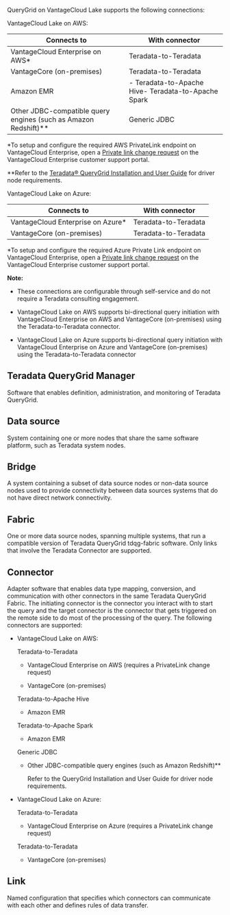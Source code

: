 
QueryGrid on VantageCloud Lake supports the following connections:

VantageCloud Lake on AWS:

|Connects to|With connector|
|-----------|--------------|
|VantageCloud Enterprise on AWS*|Teradata-to-Teradata|
|VantageCore (on-premises)|Teradata-to-Teradata|
|Amazon EMR|-   Teradata-to-Apache Hive-   Teradata-to-Apache Spark|
|Other JDBC-compatible query engines (such as Amazon Redshift)**|Generic JDBC|


*To setup and configure the required AWS PrivateLink endpoint on VantageCloud Enterprise, open a [Private link change request](yml1671157089031.md) on the VantageCloud Enterprise customer support portal.

**Refer to the [Teradata® QueryGrid Installation and User Guide](https://docs.teradata.com/search/documents?query=Teradata+QueryGrid+Installation+and+User+Guide&sort=last_update&virtual-field=title_only&content-lang=) for driver node requirements.

VantageCloud Lake on Azure:

|Connects to|With connector|
|-----------|--------------|
|VantageCloud Enterprise on Azure*|Teradata-to-Teradata|
|VantageCore (on-premises)|Teradata-to-Teradata|


*To setup and configure the required Azure Private Link endpoint on VantageCloud Enterprise, open a [Private link change request](yml1671157089031.md) on the VantageCloud Enterprise customer support portal.

**Note:**

-   These connections are configurable through self-service and do not require a Teradata consulting engagement.

-   VantageCloud Lake on AWS supports bi-directional query initiation with VantageCloud Enterprise on AWS and VantageCore (on-premises) using the Teradata-to-Teradata connector.

-   VantageCloud Lake on Azure supports bi-directional query initiation with VantageCloud Enterprise on Azure and VantageCore (on-premises) using the Teradata-to-Teradata connector


## Teradata QueryGrid Manager


Software that enables definition, administration, and monitoring of Teradata QueryGrid.

## Data source


System containing one or more nodes that share the same software platform, such as Teradata system nodes.

## Bridge


A system containing a subset of data source nodes or non-data source nodes used to provide connectivity between data sources systems that do not have direct network connectivity.

## Fabric


One or more data source nodes, spanning multiple systems, that run a compatible version of Teradata QueryGrid tdqg-fabric software. Only links that involve the Teradata Connector are supported.

## Connector


Adapter software that enables data type mapping, conversion, and communication with other connectors in the same Teradata QueryGrid Fabric. The initiating connector is the connector you interact with to start the query and the target connector is the connector that gets triggered on the remote side to do most of the processing of the query. The following connectors are supported:

-   VantageCloud Lake on AWS:

    Teradata-to-Teradata

    -   VantageCloud Enterprise on AWS (requires a PrivateLink change request)

    -   VantageCore (on-premises)

    Teradata-to-Apache Hive

    -   Amazon EMR

    Teradata-to-Apache Spark

    -   Amazon EMR

    Generic JDBC

    -   Other JDBC-compatible query engines (such as Amazon Redshift)**

        Refer to the QueryGrid Installation and User Guide for driver node requirements.

-   VantageCloud Lake on Azure:

    Teradata-to-Teradata

    -   VantageCloud Enterprise on Azure (requires a PrivateLink change request)

    Teradata-to-Teradata

    -   VantageCore (on-premises)


## Link


Named configuration that specifies which connectors can communicate with each other and defines rules of data transfer.

